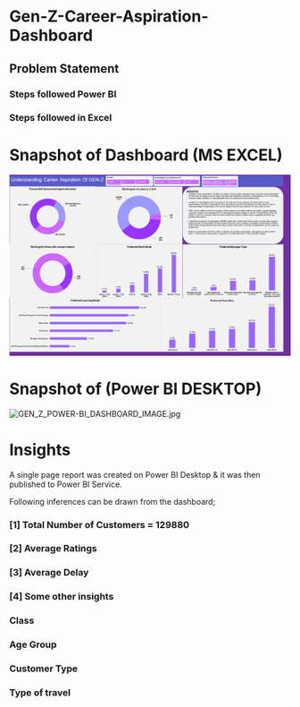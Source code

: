 # Gen-Z-Career-Aspiration-Dashboard

## Problem Statement


### Steps followed Power BI

### Steps followed in Excel


# Snapshot of Dashboard (MS EXCEL)

![GEN_Z_EXCEL_DASHBOARD_IMAGE.png](https://raw.githubusercontent.com/demorunner/Gen-Z-Career-Aspiration-Dashboard/main/GEN_Z_EXCEL_DASHBOARD_IMAGE.png)

 
 # Snapshot of (Power BI DESKTOP)

 
![GEN_Z_POWER-BI_DASHBOARD_IMAGE.jpg](https://github.com/demorunner/Gen-Z-Career-Aspiration-Dashboard/blob/main/GEN_Z_POWER-BI_DASHBOARD_IMAGE.jpg?raw=true)

# Insights

A single page report was created on Power BI Desktop & it was then published to Power BI Service.

Following inferences can be drawn from the dashboard;

### [1] Total Number of Customers = 129880

           
### [2] Average Ratings
  
  
  ### [3] Average Delay 
  

 ### [4] Some other insights
 
 ### Class
 
 ### Age Group

         
### Customer Type


### Type of travel


